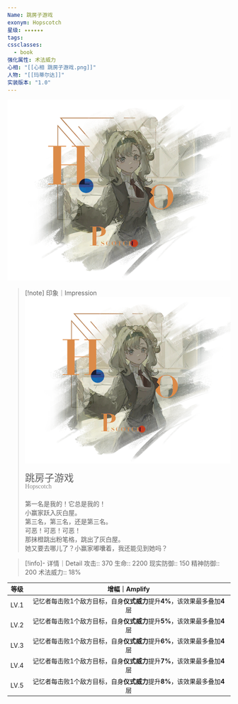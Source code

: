 ```yaml
---
Name: 跳房子游戏
exonym: Hopscotch
星级: ✦✦✦✦✦✦
tags: 
cssclasses:
  - book
强化属性: 术法威力
心相: "[[心相 跳房子游戏.png]]"
人物: "[[玛蒂尔达]]"
实装版本: "1.0"
---
```

![cover](assets/跳房子游戏｜Hopscotch.assets/心相%20跳房子游戏.png)

> [!note] 印象｜Impression
> ![心相 跳房子游戏|inlL|300](assets/跳房子游戏｜Hopscotch.assets/心相%20跳房子游戏.png)
> <p style="font-family: '家族宋', sans-serif; font-size: 22px; line-height: 0.75; text-indent: 0;">跳房子游戏<br><span style="font-family: serif; font-size: 14px; color: #888888;">Hopscotch</span></p>
> 
> 第一名是我的！它总是我的！  
> 小赢家跃入灰白屋。  
> 第三名，第三名，还是第三名。  
> 可恶！可恶！可恶！  
> 那抹橙跳出粉笔格，跳出了灰白屋。  
> 她又要去哪儿了？小赢家嘟囔着，我还能见到她吗？

> [!info]- 详情｜Detail
> 攻击:: 370
> 生命:: 2200
> 现实防御:: 150
> 精神防御:: 200
> 术法威力:: 18%

| 等级 |                        增幅｜Amplify                         |
| :--: | :----------------------------------------------------------: |
| LV.1 | 记忆者每击败1个敌方目标，自身**仪式威力**提升**4%**，该效果最多叠加**4**层 |
| LV.2 | 记忆者每击败1个敌方目标，自身**仪式威力**提升**5%**，该效果最多叠加**4**层 |
| LV.3 | 记忆者每击败1个敌方目标，自身**仪式威力**提升**6%**，该效果最多叠加**4**层 |
| LV.4 | 记忆者每击败1个敌方目标，自身**仪式威力**提升**7%**，该效果最多叠加**4**层 |
| LV.5 | 记忆者每击败1个敌方目标，自身**仪式威力**提升**8%**，该效果最多叠加**4**层 |
